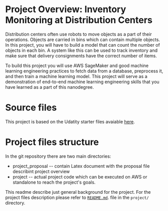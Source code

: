 # Project Overview: Inventory Monitoring at Distribution Centers
Distribution centers often use robots to move objects as a part of their operations. Objects are carried in bins which can contain multiple objects. In this project, you will have to build a model that can count the number of objects in each bin. A system like this can be used to track inventory and make sure that delivery consignments have the correct number of items.

To build this project you will use AWS SageMaker and good machine learning engineering practices to fetch data from a database, preprocess it, and then train a machine learning model. This project will serve as a demonstration of end-to-end machine learning engineering skills that you have learned as a part of this nanodegree.

# Source files
This project is based on the Udatity starter files avaiable [here](https://github.com/udacity/nd009t-capstone-starter). 

# Project files structure
In the git repository there are two main directories: 
- project_proposal -- contain Latex document with the proposal file describint project overview
- project -- actual project code which can be executed on AWS or standalone to reach the project's goals.

This readme describe just general background for the project.
For the project files description please refer to [`README.md`](project/README.md).  file in the `project/` directory.

